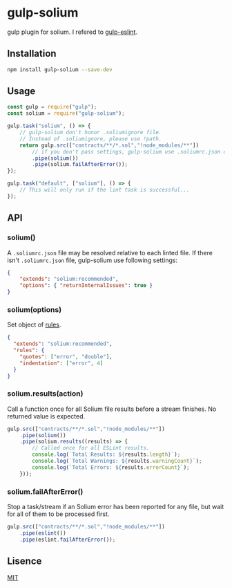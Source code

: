 # gulp-solium
gulp plugin for solium.
I refered to [gulp-eslint](https://www.npmjs.com/package/gulp-eslint).

## Installation

```sh
npm install gulp-solium --save-dev
```

## Usage

```javascript
const gulp = require("gulp");
const solium = require("gulp-solium");

gulp.task("solium", () => {
    // gulp-solium don't honor .soliumignore file.
    // Instead of .soliumignore, please use !path.
    return gulp.src(["contracts/**/*.sol","!node_modules/**"])
        // if you don't pass settings, gulp-solium use .soliumrc.json or default settings.
        .pipe(solium())
        .pipe(solium.failAfterError());
});

gulp.task("default", ["solium"], () => {
    // This will only run if the lint task is successful...
});
```

## API

### solium()
A `.soliumrc.json` file may be resolved relative to each linted file.
If there isn't `.soliumrc.json` file, gulp-solium use following settings:

```json
{
    "extends": "solium:recommended",
    "options": { "returnInternalIssues": true }
}
```

### solium(options)
Set object of [rules](http://solium.readthedocs.io/en/latest/user-guide.html#list-of-style-rules).

```json
{
  "extends": "solium:recommended",
  "rules": {
    "quotes": ["error", "double"],
    "indentation": ["error", 4]
  }
}
```

### solium.results(action)

Call a function once for all Solium file results before a stream finishes. No returned value is expected.

```javascript
gulp.src(["contracts/**/*.sol","!node_modules/**"])
	.pipe(solium())
	.pipe(solium.results((results) => {
    	// Called once for all ESLint results.
	    console.log(`Total Results: ${results.length}`);
	    console.log(`Total Warnings: ${results.warningCount}`);
	    console.log(`Total Errors: ${results.errorCount}`);
	}));
```

### solium.failAfterError()

Stop a task/stream if an Solium error has been reported for any file, but wait for all of them to be processed first.

```javascript
gulp.src(["contracts/**/*.sol","!node_modules/**"])
	.pipe(eslint())
	.pipe(eslint.failAfterError());
```

## Lisence
[MIT](License)